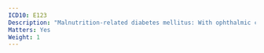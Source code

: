 ```yaml
---
ICD10: E123
Description: "Malnutrition-related diabetes mellitus: With ophthalmic complications"
Matters: Yes
Weight: 1
---
```

